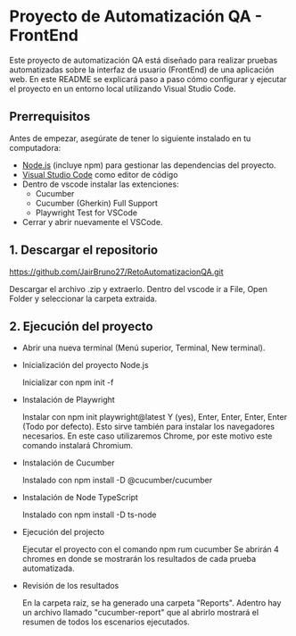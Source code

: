 # Proyecto de Automatización QA - FrontEnd

Este proyecto de automatización QA está diseñado para realizar pruebas automatizadas sobre la interfaz de usuario (FrontEnd) de una aplicación web. En este README se explicará paso a paso cómo configurar y ejecutar el proyecto en un entorno local utilizando Visual Studio Code.

## Prerrequisitos

Antes de empezar, asegúrate de tener lo siguiente instalado en tu computadora:

- [Node.js](https://nodejs.org/) (incluye npm) para gestionar las dependencias del proyecto.
- [Visual Studio Code](https://code.visualstudio.com/) como editor de código
- Dentro de vscode instalar las extenciones:
    - Cucumber
    - Cucumber (Gherkin) Full Support
    - Playwright Test for VSCode
- Cerrar y abrir nuevamente el VSCode.

## 1. Descargar el repositorio

https://github.com/JairBruno27/RetoAutomatizacionQA.git

Descargar el archivo .zip y extraerlo. Dentro del vscode ir a File, Open Folder y seleccionar la carpeta extraida.

## 2. Ejecución del proyecto

- Abrir una nueva terminal (Menú superior, Terminal, New terminal).
- Inicialización del proyecto Node.js

    Inicializar con npm init -f

- Instalación de Playwright

    Instalar con npm init playwright@latest
    Y (yes), Enter, Enter, Enter, Enter (Todo por defecto).
    Esto sirve también para instalar los navegadores necesarios. En este caso utilizaremos Chrome, por este motivo este comando instalará Chromium.

- Instalación de Cucumber

    Instalado con npm install -D @cucumber/cucumber

- Instalación de Node TypeScript

    Instalado con npm install -D ts-node

- Ejecución del projecto

    Ejecutar el proyecto con el comando npm rum cucumber
    Se abrirán 4 chromes en donde se mostrarán los resultados de cada prueba automatizada.

- Revisión de los resultados

    En la carpeta raiz, se ha generado una carpeta "Reports". Adentro hay un archivo llamado "cucumber-report" que al abrirlo mostrará el resumen de todos los escenarios ejecutados.
